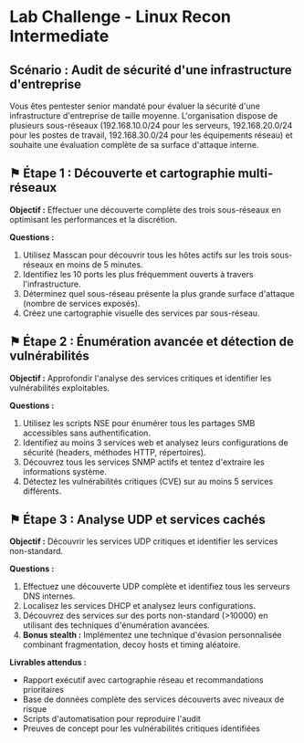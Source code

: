 # Lab Challenge - Linux Recon Intermediate

## Scénario : Audit de sécurité d'une infrastructure d'entreprise

Vous êtes pentester senior mandaté pour évaluer la sécurité d'une infrastructure d'entreprise de taille moyenne. L'organisation dispose de plusieurs sous-réseaux (192.168.10.0/24 pour les serveurs, 192.168.20.0/24 pour les postes de travail, 192.168.30.0/24 pour les équipements réseau) et souhaite une évaluation complète de sa surface d'attaque interne.

## ⚑ Étape 1 : Découverte et cartographie multi-réseaux

**Objectif :** Effectuer une découverte complète des trois sous-réseaux en optimisant les performances et la discrétion.

**Questions :**
1. Utilisez Masscan pour découvrir tous les hôtes actifs sur les trois sous-réseaux en moins de 5 minutes.
2. Identifiez les 10 ports les plus fréquemment ouverts à travers l'infrastructure.
3. Déterminez quel sous-réseau présente la plus grande surface d'attaque (nombre de services exposés).
4. Créez une cartographie visuelle des services par sous-réseau.

## ⚑ Étape 2 : Énumération avancée et détection de vulnérabilités

**Objectif :** Approfondir l'analyse des services critiques et identifier les vulnérabilités exploitables.

**Questions :**
1. Utilisez les scripts NSE pour énumérer tous les partages SMB accessibles sans authentification.
2. Identifiez au moins 3 services web et analysez leurs configurations de sécurité (headers, méthodes HTTP, répertoires).
3. Découvrez tous les services SNMP actifs et tentez d'extraire les informations système.
4. Détectez les vulnérabilités critiques (CVE) sur au moins 5 services différents.

## ⚑ Étape 3 : Analyse UDP et services cachés

**Objectif :** Découvrir les services UDP critiques et identifier les services non-standard.

**Questions :**
1. Effectuez une découverte UDP complète et identifiez tous les serveurs DNS internes.
2. Localisez les services DHCP et analysez leurs configurations.
3. Découvrez des services sur des ports non-standard (>10000) en utilisant des techniques d'énumération avancées.
4. **Bonus stealth :** Implémentez une technique d'évasion personnalisée combinant fragmentation, decoy hosts et timing aléatoire.

**Livrables attendus :**
- Rapport exécutif avec cartographie réseau et recommandations prioritaires
- Base de données complète des services découverts avec niveaux de risque
- Scripts d'automatisation pour reproduire l'audit
- Preuves de concept pour les vulnérabilités critiques identifiées

